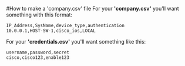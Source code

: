 #How to make a 'company.csv' file
For your **'company.csv'** you'll want something with this format:

    IP_Address,SysName,device_type,authentication
    10.0.0.1,HOST-SW-1,cisco_ios,LOCAL

For your **'credentials.csv'** you'll want something like this:

    username,password,secret
    cisco,cisco123,enable123
